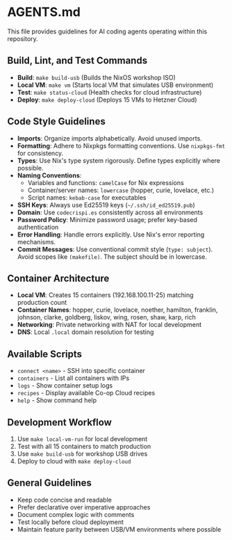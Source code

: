 # AGENTS.md

This file provides guidelines for AI coding agents operating within this repository.

## Build, Lint, and Test Commands

- **Build**: `make build-usb` (Builds the NixOS workshop ISO)
- **Local VM**: `make vm` (Starts local VM that simulates USB environment)
- **Test**: `make status-cloud` (Health checks for cloud infrastructure)
- **Deploy**: `make deploy-cloud` (Deploys 15 VMs to Hetzner Cloud)

## Code Style Guidelines

- **Imports**: Organize imports alphabetically. Avoid unused imports.
- **Formatting**: Adhere to Nixpkgs formatting conventions. Use `nixpkgs-fmt` for consistency.
- **Types**: Use Nix's type system rigorously. Define types explicitly where possible.
- **Naming Conventions**:
    - Variables and functions: `camelCase` for Nix expressions
    - Container/server names: `lowercase` (hopper, curie, lovelace, etc.)
    - Script names: `kebab-case` for executables
- **SSH Keys**: Always use Ed25519 keys (`~/.ssh/id_ed25519.pub`)
- **Domain**: Use `codecrispi.es` consistently across all environments
- **Password Policy**: Minimize password usage; prefer key-based authentication
- **Error Handling**: Handle errors explicitly. Use Nix's error reporting mechanisms.
- **Commit Messages**: Use conventional commit style (`type: subject`). Avoid scopes like `(makefile)`. The subject should be in lowercase.

## Container Architecture

- **Local VM**: Creates 15 containers (192.168.100.11-25) matching production count
- **Container Names**: hopper, curie, lovelace, noether, hamilton, franklin, johnson, clarke, goldberg, liskov, wing, rosen, shaw, karp, rich
- **Networking**: Private networking with NAT for local development
- **DNS**: Local `.local` domain resolution for testing

## Available Scripts

- `connect <name>` - SSH into specific container
- `containers` - List all containers with IPs  
- `logs` - Show container setup logs
- `recipes` - Display available Co-op Cloud recipes
- `help` - Show command help

## Development Workflow

1. Use `make local-vm-run` for local development
2. Test with all 15 containers to match production
3. Use `make build-usb` for workshop USB drives
4. Deploy to cloud with `make deploy-cloud`

## General Guidelines

- Keep code concise and readable
- Prefer declarative over imperative approaches  
- Document complex logic with comments
- Test locally before cloud deployment
- Maintain feature parity between USB/VM environments where possible
